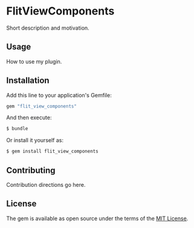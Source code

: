 # FlitViewComponents
Short description and motivation.

## Usage
How to use my plugin.

## Installation
Add this line to your application's Gemfile:

```ruby
gem "flit_view_components"
```

And then execute:
```bash
$ bundle
```

Or install it yourself as:
```bash
$ gem install flit_view_components
```

## Contributing
Contribution directions go here.

## License
The gem is available as open source under the terms of the [MIT License](https://opensource.org/licenses/MIT).
